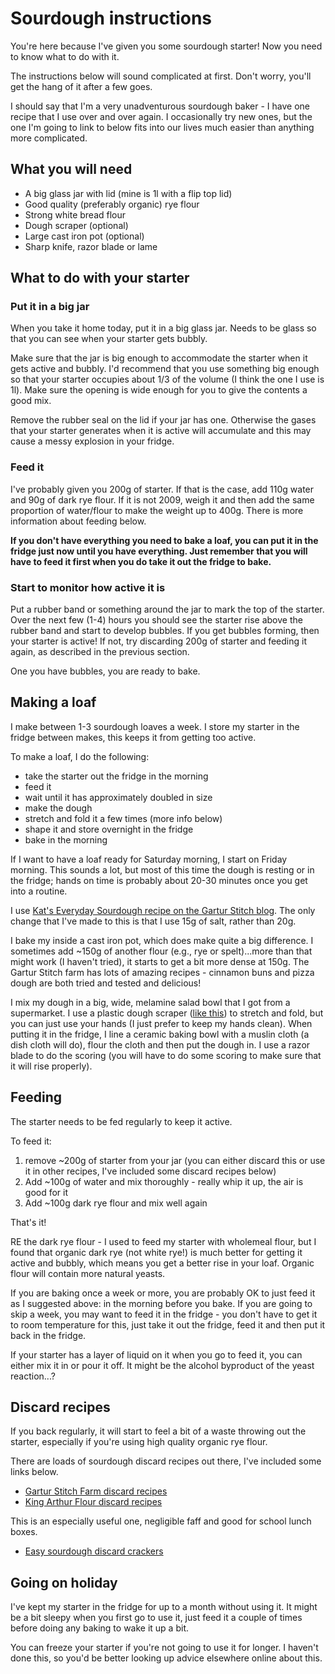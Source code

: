 # Sourdough instructions

You're here because I've given you some sourdough starter! Now you need to know what to do with it.

The instructions below will sound complicated at first. Don't worry, you'll get the hang of it after a few goes.

I should say that I'm a very unadventurous sourdough baker - I have one recipe that I use over and over again. I occasionally try new ones, but the one I'm going to link to below fits into our lives much easier than anything more complicated.

## What you will need

- A big glass jar with lid (mine is 1l with a flip top lid)
- Good quality (preferably organic) rye flour
- Strong white bread flour
- Dough scraper (optional)
- Large cast iron pot (optional)
- Sharp knife, razor blade or lame

## What to do with your starter

### Put it in a big jar

When you take it home today, put it in a big glass jar. Needs to be glass so that you can see when your starter gets bubbly.

Make sure that the jar is big enough to accommodate the starter when it gets active and bubbly. I'd recommend that you use something big enough so that your starter occupies about 1/3 of the volume (I think the one I use is 1l). Make sure the opening is wide enough for you to give the contents a good mix.

Remove the rubber seal on the lid if your jar has one. Otherwise the gases that your starter generates when it is active will accumulate and this may cause a messy explosion in your fridge.

### Feed it

I've probably given you 200g of starter. If that is the case, add 110g water and 90g of dark rye flour. If it is not 2009, weigh it and then add the same proportion of water/flour to make the weight up to 400g. There is more information about feeding below.

**If you don't have everything you need to bake a loaf, you can put it in the fridge just now until you have everything. Just remember that you will have to feed it first when you do take it out the fridge to bake.**

### Start to monitor how active it is

Put a rubber band or something around the jar to mark the top of the starter. Over the next few (1-4) hours you should see the starter rise above the rubber band and start to develop bubbles. If you get bubbles forming, then your starter is active! If not, try discarding 200g of starter and feeding it again, as described in the previous section.

One you have bubbles, you are ready to bake.

## Making a loaf

I make between 1-3 sourdough loaves a week. I store my starter in the fridge between makes, this keeps it from getting too active.

To make a loaf, I do the following:
- take the starter out the fridge in the morning
- feed it
- wait until it has approximately doubled in size
- make the dough
- stretch and fold it a few times (more info below)
- shape it and store overnight in the fridge
- bake in the morning

If I want to have a loaf ready for Saturday morning, I start on Friday morning. This sounds a lot, but most of this time the dough is resting or in the fridge; hands on time is probably about 20-30 minutes once you get into a routine.

I use [Kat's Everyday Sourdough recipe on the Gartur Stitch blog](https://garturstitchfarm.com/blog/kats-basic-sourdough). The only change that I've made to this is that I use 15g of salt, rather than 20g.

I bake my inside a cast iron pot, which does make quite a big difference. I sometimes add ~150g of another flour (e.g., rye or spelt)...more than that might work (I haven't tried), it starts to get a bit more dense at 150g. The Gartur Stitch farm has lots of amazing recipes - cinnamon buns and pizza dough are both tried and tested and delicious!

I mix my dough in a big, wide, melamine salad bowl that I got from a supermarket. I use a plastic dough scraper ([like this]( https://www.amazon.co.uk/Vogue-E401-Plain-Plastic-Scraper/dp/B00237UYDG/)) to stretch and fold, but you can just use your hands (I just prefer to keep my hands clean). When putting it in the fridge, I line a ceramic baking bowl with a muslin cloth (a dish cloth will do), flour the cloth and then put the dough in. I use a razor blade to do the scoring (you will have to do some scoring to make sure that it will rise properly).

## Feeding 

The starter needs to be fed regularly to keep it active.

To feed it:

1. remove ~200g of starter from your jar (you can either discard this or use it in other recipes, I've included some discard recipes below)
2. Add ~100g of water and mix thoroughly - really whip it up, the air is good for it
3. Add ~100g dark rye flour and mix well again

That's it!

RE the dark rye flour - I used to feed my starter with wholemeal flour, but I found that organic dark rye (not white rye!) is much better for getting it active and bubbly, which means you get a better rise in your loaf. Organic flour will contain more natural yeasts.

If you are baking once a week or more, you are probably OK to just feed it as I suggested above: in the morning before you bake. If you are going to skip a week, you may want to feed it in the fridge - you don't have to get it to room temperature for this, just take it out the fridge, feed it and then put it back in the fridge.

If your starter has a layer of liquid on it when you go to feed it, you can either mix it in or pour it off. It might be the alcohol byproduct of the yeast reaction...?

## Discard recipes

If you back regularly, it will start to feel a bit of a waste throwing out the starter, especially if you're using high quality organic rye flour.

There are loads of sourdough discard recipes out there, I've included some links below.

- [Gartur Stitch Farm discard recipes](https://garturstitchfarm.com/blog/category/Discard+Recipes)
- [King Arthur Flour discard recipes](https://www.kingarthurflour.com/recipes/collections/sourdough-discard-recipes)

This is an especially useful one, negligible faff and good for school lunch boxes.
- [Easy sourdough discard crackers](https://alexandracooks.com/2022/09/11/easy-sourdough-discard-crackers-5-ingredients/)
 
## Going on holiday

I've kept my starter in the fridge for up to a month without using it. It might be a bit sleepy when you first go to use it, just feed it a couple of times before doing any baking to wake it up a bit.

You can freeze your starter if you're not going to use it for longer. I haven't done this, so you'd be better looking up advice elsewhere online about this.

